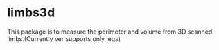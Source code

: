 # limbs3d

This package is to measure the perimeter and volume from 3D scanned limbs.(Currently ver supports only legs)